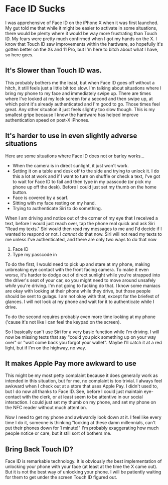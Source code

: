 # Face ID Sucks
I was apprehensive of Face ID on the iPhone X when it was first launched. My gut told me that while it might be easier to activate in some situations, there would be plenty where it would be way more frustrating than Touch ID. My fears were pretty much confirmed when I got my hands on the X. I know that Touch ID saw improvements within the hardware, so hopefully it's gotten better on the Xs and 11 Pro, but I'm here to bitch about what I have, so here goes.

## It's Slower than Touch ID was.
This probably bothers me the least, but when Face ID goes off without a hitch, it still feels just a little bit too slow. I'm talking about situations where I bring my phone to my face and immediately swipe up. There are times where I've looked at my lock screen for a second and then swipe up, at which point it's already authenticated and I'm good to go. Those times feel great. Any other situation it just feels slightly too slow though. This is my smallest gripe because I know the hardware has helped improve authentication speed on post-X iPhones.

## It's harder to use in even slightly adverse situations
Here are some situations where Face ID does not or barley works...
- When the camera is in direct sunlight, it just won't work. 
- Setting it on a table and desk off to the side and trying to unlock it. I do this a lot at work and if I want to turn on shuffle or check a text, I've got to wait for Face ID to fail and then type in my passcode (or pick my phone up off the desk). Before I could just set my thumb on the home button. 
- Face is covered by a scarf.
- Sitting with my face resting on my hand.
- Trying to authenticate Siri to do something.

When I am driving and notice out of the corner of my eye that I received a text, before I would just reach over, tap the phone real quick and ask Siri "Read my texts." Siri would then read my messages to me and I'd decide if I wanted to respond or not. I _cannot_ do that now. Siri will not read my texts to me unless I've authenticated, and there are only two ways to do that now
1. Face ID
2. Type my passcode in

To do the first, I would need to pick up and stare at my phone, making unbreaking eye contact with the front facing camera. To make it even worse, it's harder to dodge out of direct sunlight while you're strapped into the driver's seat of your car, so you might need to move around unsafely _while_ you're driving. I'm not going to fucking do that. I know some maniacs are okay with looking at their phone while they drive, but those people should be sent to gulags. I am not okay with that, except for the briefest of glances. I will not look at my phone and wait for it to authenticate while I drive.

To do the second requires probably even more time looking at my phone ('cause it's not like I can feel the keypad on the screen).

So I basically can't use Siri for a very basic function while I'm driving. I will now be missing texts that say "could you pick something up on your way over" or "wait come back you forgot your wallet". Maybe I'll catch it at a red light, but if I'm on the highway, no way.


## It makes Apple Pay more awkward to use
This might be my most petty complaint because it does generally work as intended in this situation, but for me, no complaint is too trivial. I always feel awkward when I check out at a store that uses Apple Pay. I didn't used to, but I do now all thanks to Face ID. See, before I could just maintain eye-contact with the clerk, or at least seem to be attentive in our social interaction. I could just set my thumb on my phone, and set my phone on the NFC reader without much attention. 

Now I need to get my phone and awkwardly look down at it. I feel like every time I do it, someone is thinking "looking at these damn millennials, can't put their phones down for 1 minute!" I'm probably exaggerating how much people notice or care, but it still sort of bothers me. 

## Bring Back Touch ID?
Face ID is remarkable technology. It is obviously _the_ best implementation of unlocking your phone with your face (at least at the time the X came out). But it is not the best way of unlocking your phone. I will be patiently waiting for them to get under the screen Touch ID figured out. 
